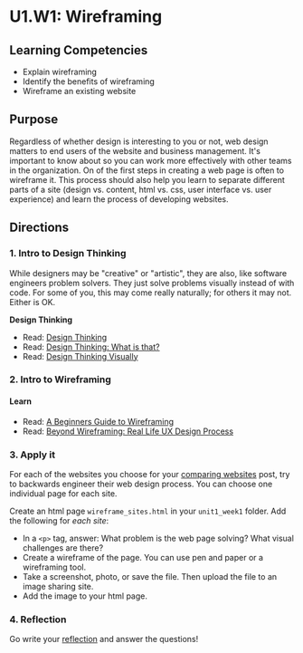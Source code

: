 # U1.W1: Wireframing


## Learning Competencies
- Explain wireframing
- Identify the benefits of wireframing
- Wireframe an existing website 


## Purpose

Regardless of whether design is interesting to you or not, web design
matters to end users of the website and business management.  It's
important to know about so you can work more effectively with other
teams in the organization.  On of the first steps in creating a web page
is often to wireframe it. This process should also help you learn to separate different parts of a site (design vs. content, html vs. css, user interface vs. user experience) and learn the process of developing websites.


## Directions
 
 
### 1. Intro to Design Thinking

While designers may be "creative" or "artistic", they are also, like
software engineers problem solvers.  They just solve problems visually
instead of with code.  For some of you, this may come really naturally;
for others it may not.  Either is OK. 
 

**Design Thinking**
* Read: [Design Thinking](http://en.wikipedia.org/wiki/Design_thinking)
* Read: [Design Thinking: What is that?](http://www.fastcompany.com/919258/design-thinking-what)
* Read: [Design Thinking Visually](http://visual.ly/what-design-thinking)


### 2. Intro to Wireframing

#### Learn

* Read: [A Beginners Guide to Wireframing](http://webdesign.tutsplus.com/tutorials/a-beginners-guide-to-wireframing--webdesign-7399)
* Read: [Beyond Wireframing: Real Life UX Design Process](http://uxdesign.smashingmagazine.com/2012/08/29/beyond-wireframing-real-life-ux-design-process/)

### 3. Apply it
For each of the websites you choose for your [comparing
websites](../4_Comparing_Websites/) post, try to backwards engineer
their web design process.  You can choose one individual page for each
site.

Create an html page `wireframe_sites.html` in your `unit1_week1` folder.
Add the following for *each site*:

* In a `<p>` tag, answer: What problem is the web page solving? What visual challenges are
there?
* Create a wireframe of the page.  You can use pen and paper or a wireframing tool.  
* Take a screenshot, photo, or save the file. Then upload the file to an
image sharing site.
* Add the image to your html page.

### 4. Reflection
Go write your [reflection](../reflection.md) and answer the questions!

